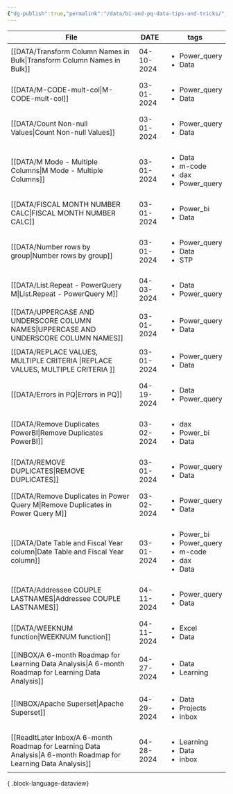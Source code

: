 ```yaml
---
{"dg-publish":true,"permalink":"/data/bi-and-pq-data-tips-and-tricks/","tags":["inbox","Data","Projects"],"noteIcon":"","created":"2024-04-03 4:09:59 pm","updated":"2024-04-10T09:25:21"}
---
```


| File                                                                                                                | DATE       | tags                                                                                   |
| ------------------------------------------------------------------------------------------------------------------- | ---------- | -------------------------------------------------------------------------------------- |
| [[DATA/Transform Column Names in Bulk\|Transform Column Names in Bulk]]                                          | 04-10-2024 | <ul><li>Power_query</li><li>Data</li></ul>                                             |
| [[DATA/M-CODE-mult-col\|M-CODE-mult-col]]                                                                        | 03-01-2024 | <ul><li>Power_query</li><li>Data</li></ul>                                             |
| [[DATA/Count Non-null Values\|Count Non-null Values]]                                                            | 03-01-2024 | <ul><li>Power_query</li><li>Data</li></ul>                                             |
| [[DATA/M Mode - Multiple Columns\|M Mode - Multiple Columns]]                                                    | 03-01-2024 | <ul><li>Data</li><li>m-code</li><li>dax</li><li>Power_query</li></ul>                  |
| [[DATA/FISCAL MONTH NUMBER CALC\|FISCAL MONTH NUMBER CALC]]                                                      | 03-01-2024 | <ul><li>Power_bi</li><li>Data</li></ul>                                                |
| [[DATA/Number rows by group\|Number rows by group]]                                                              | 03-01-2024 | <ul><li>Power_query</li><li>Data</li><li>STP</li></ul>                                 |
| [[DATA/List.Repeat - PowerQuery M\|List.Repeat - PowerQuery M]]                                                  | 04-03-2024 | <ul><li>Data</li><li>Power_query</li></ul>                                             |
| [[DATA/UPPERCASE AND UNDERSCORE COLUMN NAMES\|UPPERCASE AND UNDERSCORE COLUMN NAMES]]                            | 03-01-2024 | <ul><li>Power_query</li><li>Data</li></ul>                                             |
| [[DATA/REPLACE VALUES, MULTIPLE CRITERIA \|REPLACE VALUES, MULTIPLE CRITERIA ]]                                  | 03-01-2024 | <ul><li>Power_query</li><li>Data</li></ul>                                             |
| [[DATA/Errors in PQ\|Errors in PQ]]                                                                              | 04-19-2024 | <ul><li>Data</li><li>Power_query</li></ul>                                             |
| [[DATA/Remove Duplicates PowerBI\|Remove Duplicates PowerBI]]                                                    | 03-02-2024 | <ul><li>dax</li><li>Power_bi</li><li>Data</li></ul>                                    |
| [[DATA/REMOVE DUPLICATES\|REMOVE DUPLICATES]]                                                                    | 03-01-2024 | <ul><li>Power_query</li><li>Data</li></ul>                                             |
| [[DATA/Remove Duplicates in Power Query M\|Remove Duplicates in Power Query M]]                                  | 03-02-2024 | <ul><li>Power_query</li><li>Data</li></ul>                                             |
| [[DATA/Date Table and Fiscal Year column\|Date Table and Fiscal Year column]]                                    | 03-01-2024 | <ul><li>Power_bi</li><li>Power_query</li><li>m-code</li><li>dax</li><li>Data</li></ul> |
| [[DATA/Addressee COUPLE LASTNAMES\|Addressee COUPLE LASTNAMES]]                                                  | 04-11-2024 | <ul><li>Power_query</li><li>Data</li></ul>                                             |
| [[DATA/WEEKNUM function\|WEEKNUM function]]                                                                      | 04-11-2024 | <ul><li>Excel</li><li>Data</li></ul>                                                   |
| [[INBOX/A 6-month Roadmap for Learning Data Analysis\|A 6-month Roadmap for Learning Data Analysis]]             | 04-27-2024 | <ul><li>Data</li><li>Learning</li></ul>                                                |
| [[INBOX/Apache Superset\|Apache Superset]]                                                                       | 04-29-2024 | <ul><li>Data</li><li>Projects</li><li>inbox</li></ul>                                  |
| [[ReadItLater Inbox/A 6-month Roadmap for Learning Data Analysis\|A 6-month Roadmap for Learning Data Analysis]] | 04-28-2024 | <ul><li>Learning</li><li>Data</li><li>inbox</li></ul>                                  |

{ .block-language-dataview}
